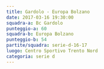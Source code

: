 ```yaml
---
title: Gardolo - Europa Bolzano
date: 2017-03-16 19:30:00
squadra-a: Bc Gardolo
punteggio-a: 60
squadra-b: Europa Bolzano
punteggio-b: 54
partite/squadra: serie-d-16-17
luogo: Centro Sportivo Trento Nord
categoria: serie d
---
```

